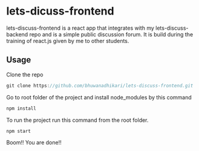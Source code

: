 # lets-dicuss-frontend
lets-discuss-frontend is a react app that integrates with my lets-discuss-backend repo and is a simple public discussion forum. It is build during the training of react.js given by me to other students.

## Usage

Clone the repo 
``` js
git clone https://github.com/bhuwanadhikari/lets-discuss-frontend.git
``` 
Go to root folder of the project and install node_modules by this command
``` js
npm install
``` 

To run the project run this command from the root folder.
``` js 
npm start
```
Boom!! You are done!!





